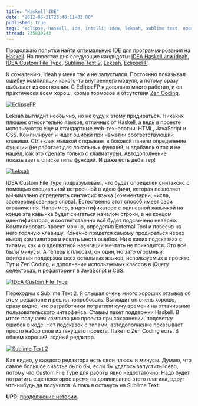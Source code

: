 ```yaml
---
title: "Haskell IDE"
date: "2012-06-21T23:40:11+03:00"
published: true
tags: "eclipse, haskell, ide, intellij idea, leksah, sublime text, программирование"
thread: 735830243
---
```


Продолжаю попытки найти оптимальную IDE для программирования на [Haskell](http://www.haskell.org/haskellwiki/Haskell).
На повестке дня следующие кандидаты: [IDEA Haskell или ideah](http://code.google.com/p/ideah/),
[IDEA Custom File Type](http://blogs.jetbrains.com/idea/2010/09/custom-file-types-in-intellij-idea/),
[Sublime Text 2](http://www.sublimetext.com/2), [Leksah](http://leksah.org/), [EclipseFP](http://eclipsefp.github.com/).

К сожалению, ideah у меня так и не запустился. Постоянно показывал ошибку компиляции какого-то внутреннего модуля,
а потому сразу выбывает из состязания. С EclipseFP я довольно много работал, и он практически всем хорош,
кроме тормозов и отсутствия [Zen Coding](http://code.google.com/p/zen-coding/).

[![EclipseFP](/images/screenshots/eclipsefp-small.jpg "EclipseFP")](/images/screenshots/eclipsefp.png)

Leksah выглядит необычно, но не буду к этому придираться. Никаких плюшек относительно языков, отличных от Haskell,
а ведь в проекте используются еще и стандартные web-технологии: HTML, JavaScript и CSS. Компилирует и ищет ошибки
при нажатии соответствующий клавиши. Ctrl+клик мышкой открывает в боковой панели определение функции (не работает
для локальных функций, и вдобавок я так и не нашел, как это сделать только с клавиатуры). Автодополнение показывает
в списке типы функций. И даже есть дебаггер!

[![Leksah](/images/screenshots/leksah-small.jpg "Leksah")](/images/screenshots/leksah.png)

IDEA Custom File Type подразумевает, что будет определен синтаксис с помощью специальной встроенной в идею фичи,
которая позволяет минимально определить синтаксис языка (комментарии, числа, зарезервированные слова). Естественно
этот способ имеет свои ограничения. Например, в идентификаторе с одинарной кавычкой на конце эта кавычка будет
считаться началом строки, а не концом идентификатора, и соответственно всё будет подсвечено неверно.
Компилировать проект можно, определив External Tool и повесив на него горячую клавишу. Конечно придется самому
продираться через вывод компилятора и искать места ошибок. Ни о каких подсказках с типами, как и о адекватной навигации
мечтать не приходится. Это всё были минусы. А теперь к плюсам, он один, но зато огромный: офигенная поддержка всех
остальных языков, используемых в проекте. Тут и Zen Coding, и дополнение используемых классов в jQuery селекторах,
и рефакторинг в JavaScript и CSS.

[![IDEA Custom File Type](/images/screenshots/ideacft-small.jpg "IDEA Custom File Type")](/images/screenshots/ideacft.png)

Переходим к Sublime Text 2. Я слышал очень много хороших отзывов об этом редакторе и решил попробовать. Выглядит он
очень хорошо, сразу видно, что разработчики потратили кучу времени на оттачивание пользовательского интерфейса.
Ставим пакет поддержки Haskell. В итоге получаем компиляцию проекта при сохранении, подсветку ошибок в коде.
Нет подсказок с типами, автодополнение показывает просто набор слов из текущего проекта. Пакет с Zen Coding есть.
В общем хороший, годный редактор.

[![Sublime Text 2](/images/screenshots/sublime-small.jpg "Sublime Text 2")](/images/screenshots/sublime.png)

Как видно, у каждого редактора есть свои плюсы и минусы. Думаю, что самое большое счастье было бы, если бы удалось
запустить ideah, потому что Custom File Type для работы явно недостаточно. Надо будет потратить еще некоторое время
на допиливание этого плагина, вдруг что-нибудь да получится. А пока я останусь на Sublime Text.

**UPD**: [продолжение истории](/post/haskellide2/).